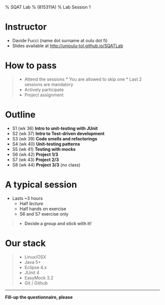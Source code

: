 % SQAT Lab
% (815311A)
% Lab Session 1

# Instructor

- Davide Fucci (name dot surname at oulu dot fi)
- Slides available at http://unioulu-tol.github.io/SQATLab

# How to pass

> - Attend the sessions
	* You are allowed to skip one
	* Last 2 sessions are mandatory
> - Actively participate 
> - Project assignment

# Outline

- S1 (wk 36) **Intro to unit-testing with JUnit**
- S2 (wk 37) **Intro to Test-driven development**
- S3 (wk 39) **Code smells and refactorings**
- S4 (wk 40) **Unit-testing patterns**
- S5 (wk 41) **Testing with mocks**
- S6 (wk 42) **Project 1/3**
- S7 (wk 43) **Project 2/3**
- S8 (wk 44) **Project 3/3** (no class)

# A typical session

- Lasts ~3 hours
	* Half _lecture_ 
	* Half hands on exercise
	* S6 and S7 exercise only

> - **Decide a group and stick with it!**

# Our stack
> - Linux/OSX
> - Java 5+
> - Eclipse 4.x
> - JUnit 4
> - EasyMock 3.2
> - Git / Github

------------------  

 **Fill-up the questionnaire, please**




